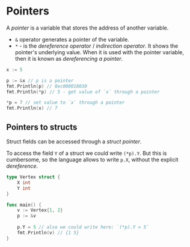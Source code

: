 # Pointers

A *pointer* is a variable that stores the address of another variable.

- `&` operator generates a pointer of the variable.
- `*` - is the *dereference operator* / *indirection operator*. It shows the pointer's underlying value. 
  When it is used with the pointer variable, then it is known as *dereferencing a pointer*. 

```go
x := 5

p := &x // p is a pointer
fmt.Println(p) // 0xc000018030
fmt.Println(*p) // 5 - get value of `x` through a pointer

*p = 7 // set value to `x` through a pointer
fmt.Println(x) // 7
```

## Pointers to structs

Struct fields can be accessed through a *struct pointer*.

To access the field `Y` of a struct we could write `(*p).Y`. But this is cumbersome, so the language allows to write `p.X`, without the explicit *dereference*.

```go
type Vertex struct {
	X int
	Y int
}

func main() {
	v := Vertex{1, 2}
	p := &v
  
	p.Y = 5 // also we could write here: `(*p).Y = 5`
	fmt.Println(v) // {1 5}
}
```

